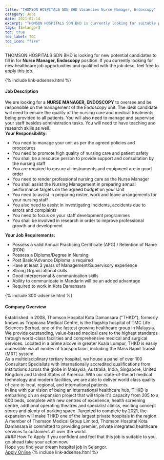 ```yaml
---
title: "THOMSON HOSPITALS SDN BHD Vacancies Nurse Manager, Endoscopy" 
category: Jobs 
date: 2021-02-14 
excerpt: "THOMSON HOSPITALS SDN BHD is currently looking for suitable person to fill in the Nurse Manager, Endoscopy which positioned at Selangor" 
tags: [Selangor] 
toc: true 
toc_label: TOC 
toc_icon: "fire" 
--- 
```


<p>THOMSON HOSPITALS SDN BHD is looking for new potential candidates to fill in for <b>Nurse Manager, Endoscopy</b> position. If you currently looking for new healthcare job opportunities and qualified with the job desc, feel free to apply this job.
</p>{% include link-adsense.html %} 
<div><div><h4>Job Description</h4></div><div><div><span><div><div>We are looking for a <strong>NURSE MANAGER, ENDOSCOPY</strong> to oversee and be responsible on the management of the Endoscopy unit. The ideal candidate will need to ensure the quality of the nursing care and medical treatments being provided to all patients. You will also need to manage and supervise your staff besides administration tasks. You will need to have teaching and research skills as well.</div><div><strong>Your Responsibility:</strong></div><ul><li>You need to manage your unit as per the agreed policies and procedures</li><li>You need to promote high quality of nursing care and patient safety</li><li>You shall be a resource person to provide support and consultation by the nursing staff</li><li>You are required to ensure all instruments and equipment are in good order</li><li>You need to render professional nursing care as the Nurse Manager</li><li>You shall assist the Nursing Management in preparing annual performance targets on the agreed budget on your Unit</li><li>You need to assist in preparing roster, work and leave arrangements for your nursing staff</li><li>You also need to assist in investigating incidents, accidents due to errors and complaints</li><li>You need to focus on your staff development programmes</li><li>You shall be involved in research in order to improve professional growth and development</li></ul><div><strong>Your Job Requirements:</strong></div><ul><li>Possess a valid Annual Practicing Certificate (APC) / Retention of Name (RON)</li><li>Possess a Diploma/Degree in Nursing</li><li>Post Basic/Advance Diploma is required</li><li>Have at least 3 years of Management/Supervisory experience</li><li>Strong Organizational skills</li><li>Good interpersonal &amp; communication skills</li><li>Ability to communicate in Mandarin will be an added advantage</li><li>Required to work in Kota Damansara</li></ul></div></span></div></div></div> 
{% include 300-adsense.html %} 
<div><div><h4>Company Overview</h4></div><div><div><span><div><div>
<div>
		Established in 2008, Thomson Hospital Kota Damansara ("THKD"), formerly known as Tropicana Medical Centre, is the flagship hospital of TMC Life Sciences Berhad, one of the fastest growing healthcare group in Malaysia. We provide outstanding, value-based medical care to the highest standards through world-class facilities and comprehensive medical and surgical services. Located in a prime alcove in greater Kuala Lumpur, THKD is easily accessible via all modes of transportaion, including the Mass Rapid Transit (MRT) system.</div>
<div>
		As a multidisciplinary tertiary hospital, we house a panel of over 100 Consultant Specialists with internationally accredited qualifications from institutions across the globe in Malaysia, Australia, India, Singapore, United Kingdom and United States of America. With our state-of-the art medical technology and modern facilities, we are able to deliver world class quality of care to local, regional, and international patients.</div>
<div>
		In line with our vision of being an international healthcare hub, THKD is embarking on an expansion project that will triple it's capacity from 205 to a 600 beds, complete with new centres of excellence, health screening centre, addtional operating theatres and specialist clinics, exciting concept stores and plenty of parking space. Targeted to complete by 2021, the expansion will make THKD one of the largest private hospitals in the region.</div>
<div>
		A member of Thomson Medical Group Limited, Thomson Hospital Kota Damansara is committed to providing premier, private integrated healthcare services to customers all over the world.</div>
</div></div></span></div></div></div> 
#### How To Apply 
If you confident and feel that this job is suitable to you, go ahead take your action now. <br/> 
Hope you find your dream hospital job in Selangor. <br/> 
<a href="https://www.jobstreet.com.my/en/job/nurse-manager-endoscopy-4472770?jobId=jobstreet-my-job-4472770" class="btn btn--warning" target="_blank" rel="nofollow noopenner">Apply Online</a> 
{% include link-adsense.html %} 
